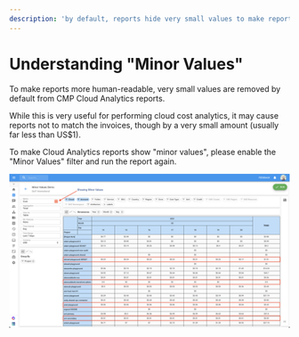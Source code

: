 ```yaml
---
description: 'by default, reports hide very small values to make reports more "readable"'
---
```


# Understanding "Minor Values"

To make reports more human-readable, very small values are removed by default from CMP Cloud Analytics reports.

While this is very useful for performing cloud cost analytics, it may cause reports not to match the invoices, though by a very small amount \(usually far less than US$1\).

To make Cloud Analytics reports show "minor values", please enable the "Minor Values" filter and run the report again.

![Cloud Analytics Report with Minor Values filter disabled](../.gitbook/assets/show-minor-values.png)

